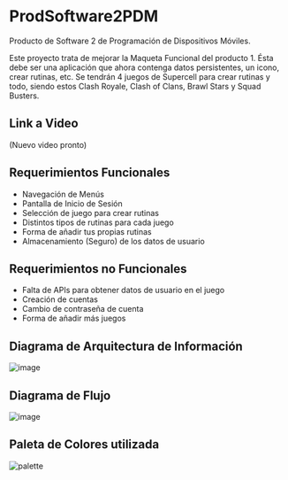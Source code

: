 # ProdSoftware2PDM
Producto de Software 2 de Programación de Dispositivos Móviles.

Este proyecto trata de mejorar la Maqueta Funcional del producto 1. Ésta debe ser una aplicación que ahora contenga datos persistentes, un icono, crear rutinas, etc.
Se tendrán 4 juegos de Supercell para crear rutinas y todo, siendo estos Clash Royale, Clash of Clans, Brawl Stars y Squad Busters.

## Link a Video

(Nuevo video pronto)

## Requerimientos Funcionales

- Navegación de Menús
- Pantalla de Inicio de Sesión
- Selección de juego para crear rutinas
- Distintos tipos de rutinas para cada juego
- Forma de añadir tus propias rutinas
- Almacenamiento (Seguro) de los datos de usuario


## Requerimientos no Funcionales

- Falta de APIs para obtener datos de usuario en el juego
- Creación de cuentas
- Cambio de contraseña de cuenta
- Forma de añadir más juegos


## Diagrama de Arquitectura de Información

![image](https://github.com/univDarko/ProdSoftware2PDM/assets/118616932/5e04d132-c9d6-494e-b250-2ff8f308938d)

## Diagrama de Flujo

![image](https://github.com/univDarko/ProdSoftware2PDM/assets/118616932/f3237a63-4b34-4607-9d5c-921f96e4bf6b)

## Paleta de Colores utilizada

![palette](https://github.com/user-attachments/assets/284e24a8-e88f-4c90-88c8-e18b095f231d)




